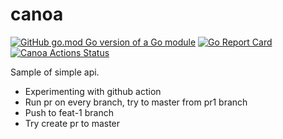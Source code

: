 # canoa

[![GitHub go.mod Go version of a Go module](https://img.shields.io/badge/Go-v1.15-green)](https://github.com/milhamhidayat/canoa/blob/main/go.mod)
[![Go Report Card](https://goreportcard.com/badge/github.com/milhamhidayat/canoa)](https://goreportcard.com/report/github.com/milhamhidayat/canoa)
[![Canoa Actions Status](https://github.com/milhamhidayat/BornInApp/workflows/canoa/badge.svg)](https://github.com/milhamhidayat/canoa/actions?query=workflow%3Acanoa)

Sample of simple api.

- Experimenting with github action
- Run pr on every branch, try to master from pr1 branch
- Push to feat-1 branch
- Try create pr to master
